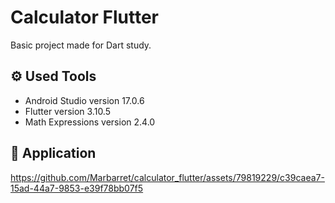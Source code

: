 # Calculator Flutter
Basic project made for Dart study.

## ⚙️ Used Tools
- Android Studio version 17.0.6
- Flutter version 3.10.5
- Math Expressions version 2.4.0

## 📱 Application


https://github.com/Marbarret/calculator_flutter/assets/79819229/c39caea7-15ad-44a7-9853-e39f78bb07f5


